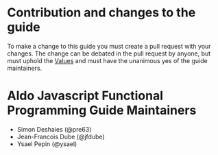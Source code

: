 # Contribution and changes to the guide
To make a change to this guide you must create a pull request with your changes. The change can be debated in the pull request by anyone, but must uphold the [Values](#Values) and must have the unanimous yes of the guide maintainers.

# Aldo Javascript Functional Programming Guide Maintainers
- Simon Deshaies (@pre63)
- Jean-Francois Dube (@jfdube)
- Ysael Pepin (@ysael)
